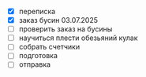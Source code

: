 - [x] переписка
- [x] заказ бусин 03.07.2025
- [ ] проверить заказ на бусины
- [ ] научиться плести обезьяний кулак
- [ ] собрать счетчики
- [ ] подготовка
- [ ] отправка